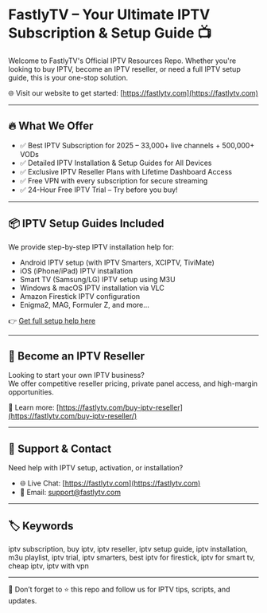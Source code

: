 # FastlyTV – Your Ultimate IPTV Subscription & Setup Guide 📺

Welcome to FastlyTV's Official IPTV Resources Repo. Whether you're looking to buy IPTV, become an IPTV reseller, or need a full IPTV setup guide, this is your one-stop solution.

🌐 Visit our website to get started: [https://fastlytv.com](https://fastlytv.com)

---

## 🔥 What We Offer

- ✅ Best IPTV Subscription for 2025 – 33,000+ live channels + 500,000+ VODs
- ✅ Detailed IPTV Installation & Setup Guides for All Devices
- ✅ Exclusive IPTV Reseller Plans with Lifetime Dashboard Access
- ✅ Free VPN with every subscription for secure streaming
- ✅ 24-Hour Free IPTV Trial – Try before you buy!

---

## 📦 IPTV Setup Guides Included

We provide step-by-step IPTV installation help for:

- Android IPTV setup (with IPTV Smarters, XCIPTV, TiviMate)
- iOS (iPhone/iPad) IPTV installation
- Smart TV (Samsung/LG) IPTV setup using M3U
- Windows & macOS IPTV installation via VLC
- Amazon Firestick IPTV configuration
- Enigma2, MAG, Formuler Z, and more…

👉 [Get full setup help here](https://fastlytv.com/installation-guide)

---

## 💼 Become an IPTV Reseller

Looking to start your own IPTV business?  
We offer competitive reseller pricing, private panel access, and high-margin opportunities.

🔗 Learn more: [https://fastlytv.com/buy-iptv-reseller](https://fastlytv.com/buy-iptv-reseller/)

---

## 📧 Support & Contact

Need help with IPTV setup, activation, or installation?

- 🌐 Live Chat: [https://fastlytv.com](https://fastlytv.com)
- 📧 Email: support@fastlytv.com


---

## 🏷 Keywords

iptv subscription, buy iptv, iptv reseller, iptv setup guide, iptv installation, m3u playlist, iptv trial, iptv smarters, best iptv for firestick, iptv for smart tv, cheap iptv, iptv with vpn

---

📍 Don’t forget to ⭐️ this repo and follow us for IPTV tips, scripts, and updates.
